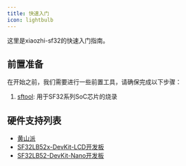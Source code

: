 ```yaml
---
title: 快速入门
icon: lightbulb
---
```


这里是xiaozhi-sf32的快速入门指南。

## 前置准备

在开始之前，我们需要进行一些前置工具，请确保完成以下步骤：

1. [sftool](sftool.md): 用于SF32系列SoC芯片的烧录

## 硬件支持列表

- [黄山派](yellow_mountain/README.md)
- [SF32LB52x-DevKit-LCD开发板](SF32LB52x-DevKit-LCD/README.md)
- [SF32LB52-DevKit-Nano开发板](sf32lb52-nano/README.md)
